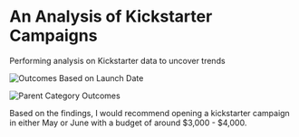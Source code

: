 # An Analysis of Kickstarter Campaigns
Performing analysis on Kickstarter data to uncover trends

![Outcomes Based on Launch Date](C:\Users\pyrat\OneDrive\Desktop\Classwork\CrowdfundingAnalysis\OutcomesBasedonLaunchDate)

![Parent Category Outcomes](C:\Users\pyrat\OneDrive\Desktop\Classwork\CrowdfundingAnalysis)

Based on the findings, I would recommend opening a kickstarter campaign in either May or June with a budget of around $3,000 - $4,000.
